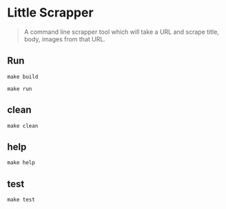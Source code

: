 # Little Scrapper
> A command line scrapper tool which will take a URL and scrape title,
body, images from that URL.

## Run
```
make build

make run
```

## clean
```
make clean
```

## help
```
make help
```

## test
```
make test
```
